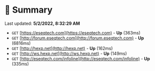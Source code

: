 # 📖 Summary
Last updated: **5/2/2022, 8:32:29 AM**

- `GET` [https://eseqtech.com](https://eseqtech.com) - **Up** (363ms)
- `GET` [http://forum.eseqtech.com](http://forum.eseqtech.com) - **Up** (6816ms)
- `GET` [http://hexp.net](http://hexp.net) - **Up** (162ms)
- `GET` [http://ws.hexp.net](http://ws.hexp.net) - **Up** (149ms)
- `GET` [http://eseqtech.com/infoline](http://eseqtech.com/infoline) - **Up** (335ms)
